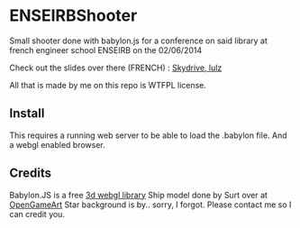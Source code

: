 ENSEIRBShooter
==============

Small shooter done with babylon.js for a conference on said library at french engineer school ENSEIRB on the 02/06/2014

Check out the slides over there (FRENCH) : [Skydrive, lulz](http://sdrv.ms/1b9MfSA)

All that is made by me on this repo is WTFPL license.

Install
-------

This requires a running web server to be able to load the .babylon file. And a webgl enabled browser.

Credits
-------

Babylon.JS is a free [3d webgl library](https://github.com/BabylonJS/Babylon.js)
Ship model done by Surt over at [OpenGameArt](http://opengameart.org/content/low-spec-airspace-fighter)
Star background is by.. sorry, I forgot. Please contact me so I can credit you.
